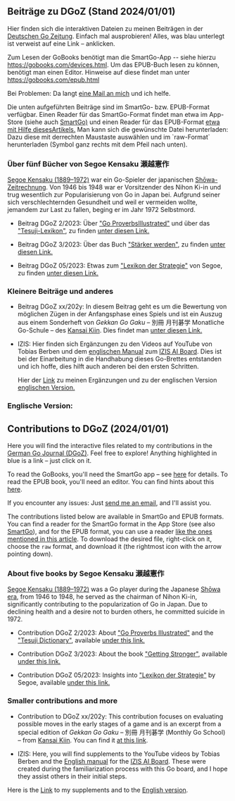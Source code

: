 ## Beiträge zu DGoZ (Stand 2024/01/01)

Hier finden sich die interaktiven Dateien zu meinen Beiträgen in der [Deutschen Go Zeitung](https://www.dgob.de/info-und-service/deutsche-go-zeitung/). Einfach mal ausprobieren! Alles, was blau unterlegt ist verweist auf eine Link –  anklicken.

Zum Lesen der GoBooks benötigt man die SmartGo-App -- siehe hierzu <https://gobooks.com/devices.html>. Um das EPUB-Buch lesen zu können, benötigt man einen Editor. Hinweise auf diese findet man unter <https://gobooks.com/epub.html>

Bei Problemen: Da langt [eine Mail an mich](mailto:ugroh@mac.com) und ich helfe.

Die unten aufgeführten Beiträge sind im SmartGo- bzw. EPUB-Format verfügbar. Einen Reader für das SmartGo-Format findet man etwa im App-Store (siehe auch [SmartGo)](https://smartgo.com) und einen Reader für das EPUB-Format [etwa mit Hilfe diesesArtikels.](https://www.chip.de/news/E-Book-Tools-fuer-Windows-10-Das-sind-die-Top-3_182511780.html) Man kann sich die gewünschte Datei herunterladen: Dazu diese mit derrechten Maustaste auswählen und im \`raw-Format\` herunterladen (Symbol ganz rechts mit dem Pfeil nach unten).

### Über fünf Bücher von Segoe Kensaku 瀬越憲作

[Segoe Kensaku (1889–1972)](https://senseis.xmp.net/?Segoe) war ein Go-Spieler der japanischen [Shōwa-Zeitrechnung](https://de.wikipedia.org/wiki/Taishō-Zeit%3ETaisho-%3C/a%3E%20und%20%3Ca%20href=). Von 1946 bis 1948 war er Vorsitzender des Nihon Ki-in und trug wesentlich zur Popularisierung von Go in Japan bei. Aufgrund seiner sich verschlechternden Gesundheit und weil er vermeiden wollte, jemandem zur Last zu fallen, beging er im Jahr 1972 Selbstmord.

* Beitrag DGoZ 2/2023: Über [\"Go ProverbsIllustrated\"](https://senseis.xmp.net/?GoProverbsIllustrated) und über das [\"Tesuji-Lexikon\"](https://senseis.xmp.net/?SegoeTesujiDictionary), zu finden [unter diesen Link.](https://github.com/ugroh/ugroh.github.io/tree/main/Beitrag-02-2023)

* Beitrag DGoZ 3/2023: Über das Buch [\"Stärker werden\"](https://senseis.xmp.net/?TheBookToIncreaseYourFightingStrengthAtGo), zu finden [unter diesen Link.](https://github.com/ugroh/ugroh.github.io/tree/main/Beitrag-03-2023)

* Beitrag DGoZ 05/2023: Etwas zum [\"Lexikon der Strategie\"](https://www.amazon.co.jp/作戦辞典-瀬越-憲作/dp/4416686013) von Segoe, zu finden [unter diesen Link.](https://github.com/ugroh/ugroh.github.io/tree/main/Beitrag-05-2023)

### Kleinere Beiträge und anderes


* Beitrag DGoZ xx/202y: In diesem Beitrag geht es um die Bewertung von möglichen Zügen in der Anfangsphase eines Spiels und ist ein Auszug aus einem Sonderheft von *Gekkan Go Gaku* – 別冊 月刊碁学 Monatliche Go-Schule – des [Kansai Kiin](https://senseis.xmp.net/?KansaiKiIn). Dies findet man [unter diesen Link.](https://github.com/ugroh/ugroh.github.io/tree/main/Beitrag-Gefuehl)
  
* IZIS: Hier finden sich Ergänzungen zu den Videos auf YouTube von Tobias Berben und dem [englischen Manual](http://121.41.64.145:8089/book/English%20Manual%20%20V2.pdf) zum <a href="https://eurogojournal.com/blog/ai-go-board/">IZIS AI Board</a>. Dies ist bei der Einarbeitung in die Handhabung dieses Go-Brettes entstanden und ich hoffe, dies hilft auch anderen bei den ersten Schritten. 

	Hier der <a href="https://github.com/ugroh/ugroh.github.io/blob/main/IZIS/Mein-IZIS-Handbuch.pdf" target="_blank"> Link</a> zu meinen Ergänzungen und zu der englischen Version  <a href="https://github.com/ugroh/ugroh.github.io/blob/main/IZIS/en-IZIS-Manual" target="_blank"> englischen Version.</a>



### Englische Version: 

## Contributions to DGoZ (2024/01/01)

Here you will find the interactive files related to my contributions in the [German Go Journal (DGoZ)](https://www.dgob.de/info-und-service/deutsche-go-zeitung/). Feel free to explore! Anything highlighted in blue is a link – just click on it.

To read the GoBooks, you'll need the SmartGo app – see [here](https://gobooks.com/devices.html) for details. To read the EPUB book, you'll need an editor. You can find hints about this [here](https://gobooks.com/epub.html).

If you encounter any issues: Just [send me an email](mailto:ugroh@mac.com), and I'll assist you.

The contributions listed below are available in SmartGo and EPUB formats. You can find a reader for the SmartGo format in the App Store (see also [SmartGo](https://smartgo.com)), and for the EPUB format, you can use a reader [like the ones mentioned in this article](https://www.chip.de/news/E-Book-Tools-fuer-Windows-10-Das-sind-die-Top-3_182511780.html). To download the desired file, right-click on it, choose the `raw` format, and download it (the rightmost icon with the arrow pointing down).

### About five books by Segoe Kensaku 瀬越憲作

[Segoe Kensaku (1889–1972)](https://senseis.xmp.net/?Segoe) was a Go player during the Japanese [Shōwa era](https://en.wikipedia.org/wiki/Sh%C5%8Dwa_period), from 1946 to 1948, he served as the chairman of Nihon Ki-in, significantly contributing to the popularization of Go in Japan. Due to declining health and a desire not to burden others, he committed suicide in 1972.

* Contribution DGoZ 2/2023: About [\"Go Proverbs Illustrated\"](https://senseis.xmp.net/?GoProverbsIllustrated) and the [\"Tesuji Dictionary\"](https://senseis.xmp.net/?SegoeTesujiDictionary), available [under this link.](https://github.com/ugroh/ugroh.github.io/tree/main/Beitrag-02-2023)

* Contribution DGoZ 3/2023: About the book [\"Getting Stronger\"](https://senseis.xmp.net/?TheBookToIncreaseYourFightingStrengthAtGo), available [under this link.](https://github.com/ugroh/ugroh.github.io/tree/main/Beitrag-03-2023)

* Contribution DGoZ 05/2023: Insights into [\"Lexikon der Strategie\"](https://www.amazon.co.jp/作戦辞典-瀬越-憲作/dp/4416686013) by Segoe, available [under this link.](https://github.com/ugroh/ugroh.github.io/tree/main/Beitrag-05-2023)

### Smaller contributions and more

* Contribution to DGoZ xx/202y: This contribution focuses on evaluating possible moves in the early stages of a game and is an excerpt from a special edition of *Gekkan Go Gaku* – 別冊 月刊碁学 (Monthly Go School) – from [Kansai Kiin](https://senseis.xmp.net/?KansaiKiIn). You can find it [at this link](https://github.com/ugroh/ugroh.github.io/tree/main/Beitrag-Gefuehl).

* IZIS: Here, you will find supplements to the YouTube videos by Tobias Berben and the [English manual](http://121.41.64.145:8089/book/English%20Manual%20%20V2.pdf) for the [IZIS AI Board](https://eurogojournal.com/blog/ai-go-board/). These were created during the familiarization process with this Go board, and I hope they assist others in their initial steps.

Here is the <a href="https://github.com/ugroh/ugroh.github.io/blob/main/IZIS/Mein-IZIS-Handbuch.pdf" target="_blank"> Link</a> to my supplements and to the <a href="https://github.com/ugroh/ugroh.github.io/blob/main/IZIS/Mein-IZIS-Handbuch.pdf" target="_blank"> English version</a>.

